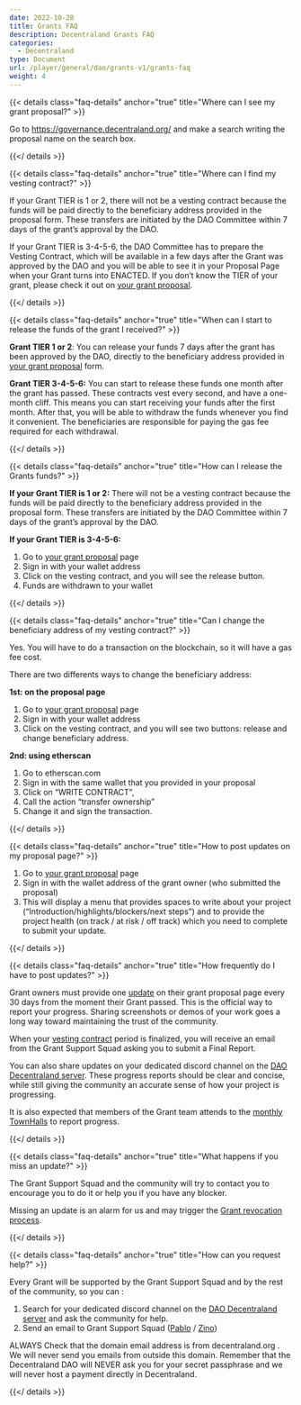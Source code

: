 ```yaml
---
date: 2022-10-28
title: Grants FAQ
description: Decentraland Grants FAQ
categories:
  - Decentraland
type: Document
url: /player/general/dao/grants-v1/grants-faq
weight: 4
---
```



{{< details class="faq-details" anchor="true" title="Where can I see my grant proposal?" >}}

Go to <https://governance.decentraland.org/> and make a search writing the proposal name on the search box.

{{</ details >}}

{{< details class="faq-details" anchor="true" title="Where can I find my vesting contract?" >}}

If your Grant TIER is 1 or 2, there will not be a vesting contract because the funds will be paid directly to the beneficiary address provided in the proposal form. These transfers are initiated by the DAO Committee within 7 days of the grant’s approval by the DAO.

If your Grant TIER is 3-4-5-6, the DAO Committee has to prepare the Vesting Contract, which will be available in a few days after the Grant was approved by the DAO and you will be able to see it in your Proposal Page when your Grant turns into ENACTED.
If  you don’t know the TIER of your grant, please check it out on [your grant proposal](#where-can-i-see-my-grant-proposal).

{{</ details >}}

{{< details class="faq-details" anchor="true" title="When can I start to release the funds of the grant I received?" >}}

**Grant TIER 1 or 2**: You can release your funds 7 days after the grant has been approved by the DAO, directly to the beneficiary address provided in [your grant proposal](#where-can-i-see-my-grant-proposal) form.

**Grant TIER 3-4-5-6:**
You can start to release these funds one month after the grant has passed.
These contracts vest every second, and have a one-month cliff.  This means you can start receiving your funds after the first month.  After that, you will be able to withdraw the funds whenever you find it convenient.
The beneficiaries are responsible for paying the gas fee required for each withdrawal.

{{</ details >}}

{{< details class="faq-details" anchor="true" title="How can I release the Grants funds?" >}}

**If your Grant TIER is 1 or 2:**
There will not be a vesting contract because the funds will be paid directly to the beneficiary address provided in the proposal form. These transfers are initiated by the DAO Committee within 7 days of the grant’s approval by the DAO.

**If your Grant TIER is 3-4-5-6:**

1. Go to [your grant proposal](#where-can-i-see-my-grant-proposal) page
2. Sign in with your wallet address
3. Click on the vesting contract, and you will see the release button.
4. Funds are withdrawn to your wallet

{{</ details >}}

{{< details class="faq-details" anchor="true" title="Can I change the beneficiary address of my vesting contract?" >}}

Yes.  You will have to do a transaction on the blockchain, so it will have a gas fee cost.  

There are two differents ways to change the beneficiary address:

**1st: on the proposal page**

1. Go to [your grant proposal](#where-can-i-see-my-grant-proposal) page
2. Sign in with your wallet address
3. Click on the vesting contract, and you will see two buttons: release  and change beneficiary address.

**2nd: using etherscan**

1. Go to etherscan.com
2. Sign in with the same wallet that you provided in your proposal
3. Click on “WRITE CONTRACT”,
4. Call the action “transfer ownership”
5. Change it and sign the transaction.

{{</ details >}}

{{< details class="faq-details" anchor="true" title="How to post updates on my proposal page?" >}}

1. Go to [your grant proposal](#where-can-i-see-my-grant-proposal) page
2. Sign in with the wallet address of the grant owner (who submitted the proposal)
3. This will display a menu that provides spaces to write about your project (“Introduction/highlights/blockers/next steps”) and to provide the project health (on track / at risk / off track) which you need to complete to submit your update.

{{</ details >}}

{{< details class="faq-details" anchor="true" title="How frequently do I have to post updates?" >}}

Grant owners must provide one [update](#how-to-post-updates-on-my-proposal-page) on their grant proposal page  every 30 days from the moment their Grant passed. This is the official way to report your progress.  Sharing screenshots or demos of your work goes a long way toward maintaining the trust of the community.

When your [vesting contract](#where-can-i-find-my-vesting-contract) period is finalized, you will receive an email from the Grant Support Squad asking you to submit a Final Report.

You can also share updates on your dedicated discord channel on the [DAO Decentraland server](https://dcl.gg/daodiscord). These progress reports should be clear and concise, while still giving the community an accurate sense of how your project is progressing.

It is also expected that members of the Grant team attends to the [monthly TownHalls](https://events.decentraland.org/event/?id=cca6c7e2-8235-450c-b14e-e64691c136ba) to report progress.

{{</ details >}}

{{< details class="faq-details" anchor="true" title="What happens if you miss an update?" >}}

The Grant Support Squad and the community will try to contact you to encourage you to do it or help you if you have any blocker.

Missing an update is an alarm for us and may trigger the  [Grant revocation process](https://docs.decentraland.org/decentraland/receiving-grants/#revoked-grants).

{{</ details >}}

{{< details class="faq-details" anchor="true" title="How can you request help?" >}}

Every Grant will be supported by the Grant Support Squad and by the rest of the community, so you can :

1. Search for your dedicated discord channel on the [DAO Decentraland server](https://dcl.gg/daodiscord) and ask the community for help.  
2. Send an email to Grant Support Squad ([Pablo](mailto:pablo.lewin@decentraland.org) / [Zino](mailto:juan.cassinelli@decentraland.org))

ALWAYS Check that the domain email address is from decentraland.org . We will never send you emails from outside this domain. Remember that the Decentraland DAO will NEVER ask you for your secret passphrase and we will never host a payment directly in Decentraland.

{{</ details >}}
